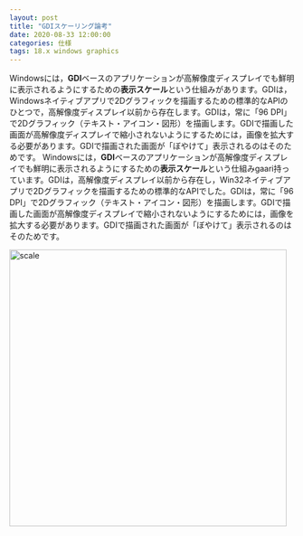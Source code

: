```yaml
---
layout: post
title: "GDIスケーリング論考"
date: 2020-08-33 12:00:00
categories: 仕様
tags: 18.x windows graphics
---
```


Windowsには，**GDI**ベースのアプリケーションが高解像度ディスプレイでも鮮明に表示されるようにするための**表示スケール**という仕組みがあります。GDIは，Windowsネイティブアプリで2Dグラフィックを描画するための標準的なAPIのひとつで，高解像度ディスプレイ以前から存在します。GDIは，常に「96 DPI」で2Dグラフィック（テキスト・アイコン・図形）を描画します。GDIで描画した画面が高解像度ディスプレイで縮小されないようにするためには，画像を拡大する必要があります。GDIで描画された画面が「ぼやけて」表示されるのはそのためです。
Windowsには，**GDI**ベースのアプリケーションが高解像度ディスプレイでも鮮明に表示されるようにするための**表示スケール**という仕組みgaari持っています。GDIは，高解像度ディスプレイ以前から存在し，Win32ネイティブアプリで2Dグラフィックを描画するための標準的なAPIでした。GDIは，常に「96 DPI」で2Dグラフィック（テキスト・アイコン・図形）を描画します。GDIで描画した画面が高解像度ディスプレイで縮小されないようにするためには，画像を拡大する必要があります。GDIで描画された画面が「ぼやけて」表示されるのはそのためです。

<img width="490" alt="scale" src="https://user-images.githubusercontent.com/10509075/89237492-46082500-d62e-11ea-8589-90e8914399c5.png">
